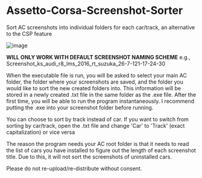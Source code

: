 # Assetto-Corsa-Screenshot-Sorter
Sort AC screenshots into individual folders for each car/track, an alternative to the CSP feature

![image](https://github.com/noah-carmichael/Assetto-Corsa-Screenshot-Sorter/assets/126828296/a0c8cc41-5a3e-43da-a4c4-55b17045627a)


**WILL ONLY WORK WITH DEFAULT SCREENSHOT NAMING SCHEME** e.g., Screenshot_ks_audi_r8_lms_2016_rt_suzuka_26-7-121-17-24-30

When the executable file is run, you will be asked to select your main AC folder, the folder where your screenshots are saved, and the folder you would like to sort the new created folders into. This information will be stored in a newly created .txt file in the same folder as the .exe file. After the first time, you will be able to run the program instantaneously. I recommend putting the .exe into your screenshot folder before running.

You can choose to sort by track instead of car. If you want to switch from sorting by car/track, open the .txt file and change 'Car' to 'Track' (exact capitalization) or vice versa

The reason the program needs your AC root folder is that it needs to read the list of cars you have installed to figure out the length of each screenshot title. Due to this, it will not sort the screenshots of uninstalled cars.

Please do not re-upload/re-distribute without consent.
